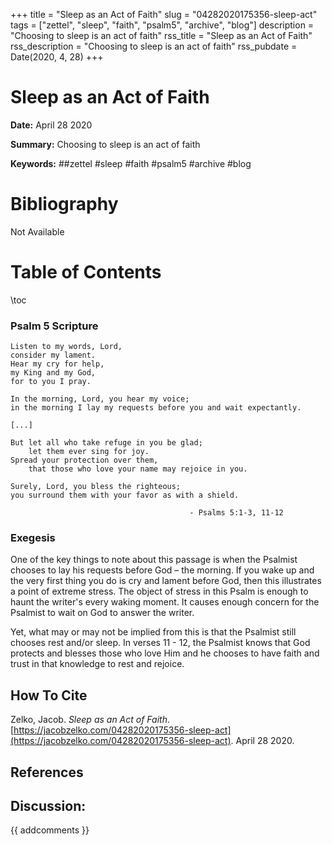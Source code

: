 +++
title = "Sleep as an Act of Faith"
slug = "04282020175356-sleep-act"
tags = ["zettel", "sleep", "faith", "psalm5", "archive", "blog"]
description = "Choosing to sleep is an act of faith"
rss_title = "Sleep as an Act of Faith"
rss_description = "Choosing to sleep is an act of faith"
rss_pubdate = Date(2020, 4, 28)
+++



Sleep as an Act of Faith
=========

**Date:** April 28 2020

**Summary:** Choosing to sleep is an act of faith

**Keywords:** ##zettel #sleep #faith #psalm5 #archive #blog

Bibliography
==========

Not Available

Table of Contents
=========

\toc

### Psalm 5 Scripture

```
Listen to my words, Lord, 
consider my lament. 
Hear my cry for help,
my King and my God,
for to you I pray.

In the morning, Lord, you hear my voice;
in the morning I lay my requests before you and wait expectantly.

[...]

But let all who take refuge in you be glad;
    let them ever sing for joy.
Spread your protection over them,
    that those who love your name may rejoice in you.

Surely, Lord, you bless the righteous;
you surround them with your favor as with a shield.

                                        - Psalms 5:1-3, 11-12
```

### Exegesis

One of the key things to note about this passage is when the Psalmist chooses to lay his requests before God – the morning. If you wake up and the very first thing you do is cry and lament before God, then this illustrates a point of extreme stress. The object of stress in this Psalm is enough to haunt the writer's every waking moment. It causes enough concern for the Psalmist to wait on God to answer the writer.

Yet, what may or may not be implied from this is that the Psalmist still chooses rest and/or sleep. In verses 11 - 12, the Psalmist knows that God protects and blesses those who love Him and he chooses to have faith and trust in that knowledge to rest and rejoice. 
## How To Cite

 Zelko, Jacob. _Sleep as an Act of Faith_. [https://jacobzelko.com/04282020175356-sleep-act](https://jacobzelko.com/04282020175356-sleep-act). April 28 2020.
## References
## Discussion: 

{{ addcomments }}
